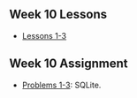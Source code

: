 ## Week 10 Lessons

- [Lessons
  1-3](http://nbviewer.ipython.org/github/INFO490/spring2015/blob/master/week10/index.ipynb)

## Week 10 Assignment

- [Problems 1-3](p1-3.md): SQLite.
